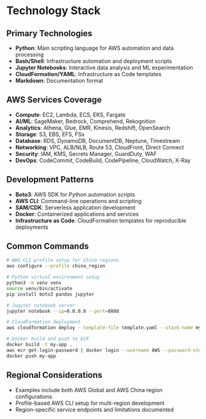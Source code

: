 # Technology Stack

## Primary Technologies
- **Python**: Main scripting language for AWS automation and data processing
- **Bash/Shell**: Infrastructure automation and deployment scripts
- **Jupyter Notebooks**: Interactive data analysis and ML experimentation
- **CloudFormation/YAML**: Infrastructure as Code templates
- **Markdown**: Documentation format

## AWS Services Coverage
- **Compute**: EC2, Lambda, ECS, EKS, Fargate
- **AI/ML**: SageMaker, Bedrock, Comprehend, Rekognition
- **Analytics**: Athena, Glue, EMR, Kinesis, Redshift, OpenSearch
- **Storage**: S3, EBS, EFS, FSx
- **Database**: RDS, DynamoDB, DocumentDB, Neptune, Timestream
- **Networking**: VPC, ALB/NLB, Route 53, CloudFront, Direct Connect
- **Security**: IAM, KMS, Secrets Manager, GuardDuty, WAF
- **DevOps**: CodeCommit, CodeBuild, CodePipeline, CloudWatch, X-Ray

## Development Patterns
- **Boto3**: AWS SDK for Python automation scripts
- **AWS CLI**: Command-line operations and scripting
- **SAM/CDK**: Serverless application development
- **Docker**: Containerized applications and services
- **Infrastructure as Code**: CloudFormation templates for reproducible deployments

## Common Commands
```bash
# AWS CLI profile setup for China regions
aws configure --profile china_region

# Python virtual environment setup
python3 -m venv venv
source venv/bin/activate
pip install boto3 pandas jupyter

# Jupyter notebook server
jupyter notebook --ip=0.0.0.0 --port=8888

# CloudFormation deployment
aws cloudformation deploy --template-file template.yaml --stack-name my-stack

# Docker build and push to ECR
docker build -t my-app .
aws ecr get-login-password | docker login --username AWS --password-stdin
docker push my-app
```

## Regional Considerations
- Examples include both AWS Global and AWS China region configurations
- Profile-based AWS CLI setup for multi-region development
- Region-specific service endpoints and limitations documented